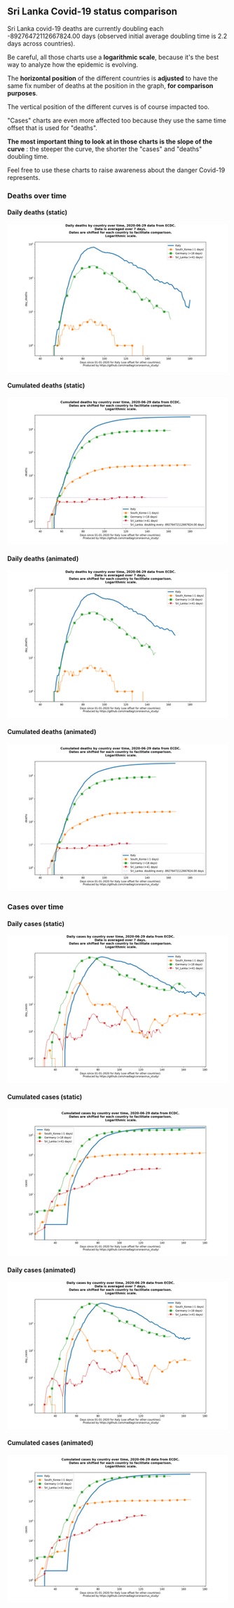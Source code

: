 ## Sri Lanka Covid-19 status comparison 

Sri Lanka covid-19 deaths are currently doubling each -89276472112667824.00 days (observed initial average doubling time is 2.2 days across countries).



Be careful, all those charts use a **logarithmic scale**, because it's the best way to analyze how the epidemic is evolving.
 
The **horizontal position** of the different countries is **adjusted** to have the same fix number of deaths at the position in the graph, **for comparison purposes**.

The vertical position of the different curves is of course impacted too.

"Cases" charts are even more affected too because they use the same time offset that is used for "deaths".

**The most important thing to look at in those charts is the slope of the curve** : the steeper the curve, the shorter the "cases" and "deaths" doubling time.

Feel free to use these charts to raise awareness about the danger Covid-19 represents. 


 
### Deaths over time
 
#### Daily deaths (static)
![Sri Lanka covid-19 daily deaths static chart](https://raw.githubusercontent.com/madlag/coronavirus_study/master/notebooks/graphs/2020-06-29/countries/Sri_Lanka/2020-06-29_Sri_Lanka_day_deaths.png "Sri Lanka covid-19 day_deaths static chart")   
 
#### Cumulated deaths (static)
![Sri Lanka covid-19 cumulated deaths static chart](https://raw.githubusercontent.com/madlag/coronavirus_study/master/notebooks/graphs/2020-06-29/countries/Sri_Lanka/2020-06-29_Sri_Lanka_deaths.png "Sri Lanka covid-19 deaths static chart")   
 
#### Daily deaths (animated)
![Sri Lanka covid-19 daily deaths animated chart](https://raw.githubusercontent.com/madlag/coronavirus_study/master/notebooks/graphs/2020-06-29/countries/Sri_Lanka/2020-06-29_Sri_Lanka_day_deaths.gif "Sri Lanka covid-19 day_deaths animated chart")   
 
#### Cumulated deaths (animated)
![Sri Lanka covid-19 cumulated deaths animated chart](https://raw.githubusercontent.com/madlag/coronavirus_study/master/notebooks/graphs/2020-06-29/countries/Sri_Lanka/2020-06-29_Sri_Lanka_deaths.gif "Sri Lanka covid-19 deaths animated chart")   

 
### Cases over time
 
#### Daily cases (static)
![Sri Lanka covid-19 daily cases static chart](https://raw.githubusercontent.com/madlag/coronavirus_study/master/notebooks/graphs/2020-06-29/countries/Sri_Lanka/2020-06-29_Sri_Lanka_day_cases.png "Sri Lanka covid-19 day_cases static chart")   
 
#### Cumulated cases (static)
![Sri Lanka covid-19 cumulated cases static chart](https://raw.githubusercontent.com/madlag/coronavirus_study/master/notebooks/graphs/2020-06-29/countries/Sri_Lanka/2020-06-29_Sri_Lanka_cases.png "Sri Lanka covid-19 cases static chart")   
 
#### Daily cases (animated)
![Sri Lanka covid-19 daily cases animated chart](https://raw.githubusercontent.com/madlag/coronavirus_study/master/notebooks/graphs/2020-06-29/countries/Sri_Lanka/2020-06-29_Sri_Lanka_day_cases.gif "Sri Lanka covid-19 day_cases animated chart")   
 
#### Cumulated cases (animated)
![Sri Lanka covid-19 cumulated cases animated chart](https://raw.githubusercontent.com/madlag/coronavirus_study/master/notebooks/graphs/2020-06-29/countries/Sri_Lanka/2020-06-29_Sri_Lanka_cases.gif "Sri Lanka covid-19 cases animated chart")   

